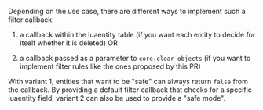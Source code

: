 
Depending on the use case, there are different ways to implement such a filter callback:

1. a callback within the luaentity table (if you want each entity to decide for itself whether it is deleted) OR

2. a callback passed as a parameter to `core.clear_objects` (if you want to implement filter rules like the ones proposed by this PR)

With variant 1, entities that want to be "safe" can always return `false` from the callback. By providing a default filter callback that checks for a specific luaentity field, variant 2 can also be used to provide a "safe mode".